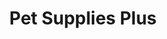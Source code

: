 ---
title: "Pet Supplies Plus"
url: /chicago/pet-supplies-plus-north-milwaukee-avenue/
shop: pet
---